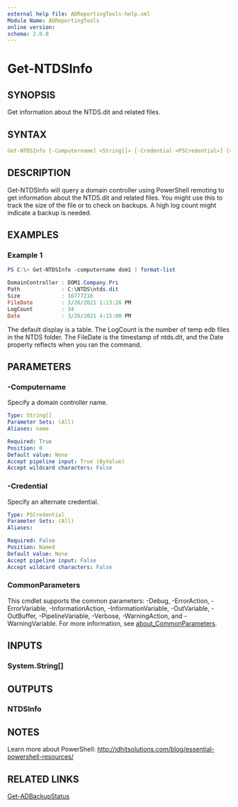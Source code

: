 ```yaml
---
external help file: ADReportingTools-help.xml
Module Name: ADReportingTools
online version:
schema: 2.0.0
---
```


# Get-NTDSInfo

## SYNOPSIS

Get information about the NTDS.dit and related files.

## SYNTAX

```yaml
Get-NTDSInfo [-Computername] <String[]> [-Credential <PSCredential>] [<CommonParameters>]
```

## DESCRIPTION

Get-NTDSInfo will query a domain controller using PowerShell remoting to get information about the NTDS.dit and related files. You might use this to track the size of the file or to check on backups. A high log count might indicate a backup is needed.

## EXAMPLES

### Example 1

```powershell
PS C:\> Get-NTDSInfo -computername dom1 | format-list

DomainController : DOM1.Company.Pri
Path             : C:\NTDS\ntds.dit
Size             : 16777216
FileDate         : 3/26/2021 1:13:26 PM
LogCount         : 34
Date             : 3/26/2021 4:15:00 PM
```

The default display is a table. The LogCount is the number of temp edb files in the NTDS folder. The FileDate is the timestamp of ntds.dit, and the Date property reflects when you ran the command.

## PARAMETERS

### -Computername

Specify a domain controller name.

```yaml
Type: String[]
Parameter Sets: (All)
Aliases: name

Required: True
Position: 0
Default value: None
Accept pipeline input: True (ByValue)
Accept wildcard characters: False
```

### -Credential

Specify an alternate credential.

```yaml
Type: PSCredential
Parameter Sets: (All)
Aliases:

Required: False
Position: Named
Default value: None
Accept pipeline input: False
Accept wildcard characters: False
```

### CommonParameters

This cmdlet supports the common parameters: -Debug, -ErrorAction, -ErrorVariable, -InformationAction, -InformationVariable, -OutVariable, -OutBuffer, -PipelineVariable, -Verbose, -WarningAction, and -WarningVariable. For more information, see [about_CommonParameters](http://go.microsoft.com/fwlink/?LinkID=113216).

## INPUTS

### System.String[]

## OUTPUTS

### NTDSInfo

## NOTES

Learn more about PowerShell: http://jdhitsolutions.com/blog/essential-powershell-resources/

## RELATED LINKS

[Get-ADBackupStatus](Get-ADBackupStatus.md)
